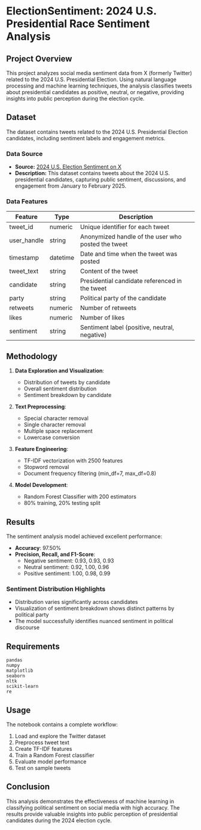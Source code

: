 # ElectionSentiment: 2024 U.S. Presidential Race Sentiment Analysis

## Project Overview
This project analyzes social media sentiment data from X (formerly Twitter) related to the 2024 U.S. Presidential Election. Using natural language processing and machine learning techniques, the analysis classifies tweets about presidential candidates as positive, neutral, or negative, providing insights into public perception during the election cycle.

## Dataset
The dataset contains tweets related to the 2024 U.S. Presidential Election candidates, including sentiment labels and engagement metrics.

### Data Source
- **Source:** [2024 U.S. Election Sentiment on X](https://www.kaggle.com/datasets/emirhanai/2024-u-s-election-sentiment-on-x)
- **Description:** This dataset contains tweets about the 2024 U.S. presidential candidates, capturing public sentiment, discussions, and engagement from January to February 2025.

### Data Features
| Feature | Type | Description |
|---------|------|-------------|
| tweet_id | numeric | Unique identifier for each tweet |
| user_handle | string | Anonymized handle of the user who posted the tweet |
| timestamp | datetime | Date and time when the tweet was posted |
| tweet_text | string | Content of the tweet |
| candidate | string | Presidential candidate referenced in the tweet |
| party | string | Political party of the candidate |
| retweets | numeric | Number of retweets |
| likes | numeric | Number of likes |
| sentiment | string | Sentiment label (positive, neutral, negative) |


## Methodology
1. **Data Exploration and Visualization**:
   - Distribution of tweets by candidate
   - Overall sentiment distribution
   - Sentiment breakdown by candidate

2. **Text Preprocessing**:
   - Special character removal
   - Single character removal
   - Multiple space replacement
   - Lowercase conversion

3. **Feature Engineering**:
   - TF-IDF vectorization with 2500 features
   - Stopword removal
   - Document frequency filtering (min_df=7, max_df=0.8)

4. **Model Development**:
   - Random Forest Classifier with 200 estimators
   - 80% training, 20% testing split

## Results
The sentiment analysis model achieved excellent performance:
- **Accuracy**: 97.50%
- **Precision, Recall, and F1-Score**:
  - Negative sentiment: 0.93, 0.93, 0.93
  - Neutral sentiment: 0.92, 1.00, 0.96
  - Positive sentiment: 1.00, 0.98, 0.99

### Sentiment Distribution Highlights
- Distribution varies significantly across candidates
- Visualization of sentiment breakdown shows distinct patterns by political party
- The model successfully identifies nuanced sentiment in political discourse

## Requirements
```
pandas
numpy
matplotlib
seaborn
nltk
scikit-learn
re
```

## Usage
The notebook contains a complete workflow:
1. Load and explore the Twitter dataset
2. Preprocess tweet text
3. Create TF-IDF features
4. Train a Random Forest classifier
5. Evaluate model performance
6. Test on sample tweets


## Conclusion
This analysis demonstrates the effectiveness of machine learning in classifying political sentiment on social media with high accuracy. The results provide valuable insights into public perception of presidential candidates during the 2024 election cycle.
